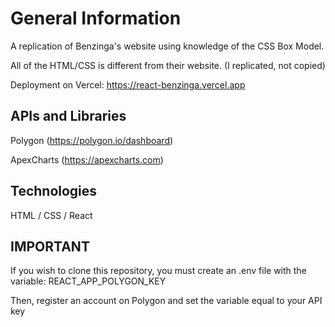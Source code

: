 # General Information

A replication of Benzinga's website using knowledge of the CSS Box Model.

All of the HTML/CSS is different from their website. (I replicated, not copied)

Deployment on Vercel: https://react-benzinga.vercel.app

## APIs and Libraries

Polygon (https://polygon.io/dashboard)

ApexCharts (https://apexcharts.com)

## Technologies

HTML / CSS / React

## IMPORTANT

If you wish to clone this repository, you must create an .env file with the variable: REACT_APP_POLYGON_KEY

Then, register an account on Polygon and set the variable equal to your API key
